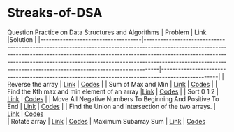 

 

# Streaks-of-DSA
Question Practice on Data Structures and Algorithms
| Problem                            | Link                                      |Solution                                                                                                                                                                                                                                                                             |
|------------------------------------|-----------------------------------------------------------------------------------------------------------------------------------------------------------------------------------------------------------------------------------------------------------------------------------------------------------------------------|--------------------------------------------------------------------------------------------------|
| Reverse the array                  | [Link](https://www.codingninjas.com/codestudio/problems/reverse-the-array_1262298?topList=love-babbar-dsa-sheet-problems)</h1> | [Codes](https://github.com/JayeshYadav99/Streaks-of-DSA-/blob/main/ReverseArray.cpp)                                                                                                                                                                                                                                                                        |
| Sum of Max and Min         | [Link](https://www.codingninjas.com/codestudio/problems/sum-of-max-and-min_1081476?topList=love-babbar-dsa-sheet-problems)   | [Codes](https://github.com/JayeshYadav99/Streaks-of-DSA-/blob/main/SUMofMaxandMin.cpp)                                                                                                                                                                                                                                                          |
|  Find the Kth max and min element of an array </h1> |[Link](https://www.codingninjas.com/codestudio/problems/kth-smallest-and-largest-element-of-array_1115488?topList=love-babbar-dsa-sheet-problems)         |  [Codes](https://github.com/JayeshYadav99/Streaks-of-DSA-/blob/main/KthMaxandMin.cpp)                                                                                                                                                                                                                                     |
|  Sort 0 1 2          | [Link](https://www.codingninjas.com/codestudio/problems/sort-0-1-2_631055?topList=love-babbar-dsa-sheet-problems)        | [Codes](https://github.com/JayeshYadav99/Streaks-of-DSA-/blob/main/SORT012.cpp)                                                                                                                                                                                                                                                        |
|  Move All Negative Numbers To Beginning And Positive To End         | [Link](https://www.codingninjas.com/codestudio/problems/move-all-negative-numbers-to-beginning-and-positive-to-end_1112620?topList=love-babbar-dsa-sheet-problems&leftPanelTab=0)                  | [Codes](https://github.com/JayeshYadav99/Streaks-of-DSA-/blob/main/MoveSmalltoleftAndBigtoRight.cpp)                                                                                                                                                                                                                                          |
|  Find the Union and Intersection of the two arrays.       | [Link](https://www.codingninjas.com/codestudio/problems/find-similarities-between-two-arrays_1229070?topList=love-babbar-dsa-sheet-problems)        | [Codes](https://github.com/JayeshYadav99/Streaks-of-DSA-/blob/main/UnionandIntersection.cpp)  
|  Rotate array       | [Link](https://www.codingninjas.com/codestudio/problems/rotate-array_1230543?topList=love-babbar-dsa-sheet-problems&leftPanelTab=0) | [Codes](https://github.com/JayeshYadav99/Streaks-of-DSA-/blob/main/RotateArray.cpp)
|  Maximum Subarray Sum | [Link](https://www.codingninjas.com/codestudio/problems/maximum-subarray-sum_630526?topList=love-babbar-dsa-sheet-problems&leftPanelTab=1)        | [Codes](https://github.com/JayeshYadav99/Streaks-of-DSA-/blob/main/Maxsubarraysum.cpp) 
